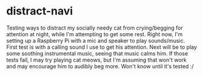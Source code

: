 # distract-navi
Testing ways to distract my socially needy cat from crying/begging for attention at night, while I'm attempting to get some rest. Right now, I'm setting up a Raspberry Pi with a mic and speaker to play sounds/music. First test is with a calling sound I use to get his attention. Next will be to play some soothing instrumental music, seeing that music calms him. If those tests fail, I may try playing cat meows, but I'm assuming that won't work and may encourage him to audibly beg more. Won't know until it's tested :/
